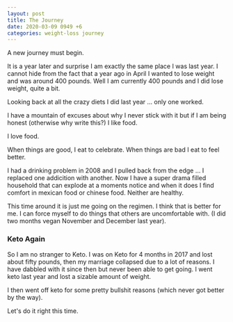 ```yaml
---
layout: post
title: The Journey
date: 2020-03-09 0949 +6
categories: weight-loss journey
---
```


A new journey must begin. 

It is a year later and surprise I am exactly the same place I was last year.
I cannot hide from the fact that a year ago in April I wanted to lose weight and was around 400 pounds. Well I am currently 400 pounds and I did lose weight, quite a bit. 

Looking back at all the crazy diets I did last year ... only one worked.

I have a mountain of excuses about why I never stick with it but if I am being honest (otherwise why write this?) I like food.

I love food.

When things are good, I eat to celebrate.
When things are bad I eat to feel better.

I had a drinking problem in 2008 and I pulled back from the edge ... I replaced one addicition with another. Now I have a super drama filled household that can explode at a moments notice and when it does I find comfort in mexican food or chinese food. Neither are healthy.

This time around it is just me going on the regimen. I think that is better for me. I can force myself to do things that others are uncomfortable with. (I did two months vegan November and December last year).

### Keto Again

So I am no stranger to Keto. I was on Keto for 4 months in 2017 and lost about fifty pounds, then my marriage collapsed due to a lot of reasons. I have dabbled with it since then but never been able to get going. I went keto last year and lost a sizable amount of weight.

I then went off keto for some pretty bullshit reasons (which never got better by the way). 

Let's do it right this time.




